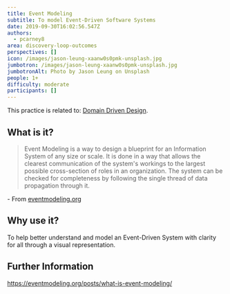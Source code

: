```yaml
---
title: Event Modeling
subtitle: To model Event-Driven Software Systems
date: 2019-09-30T16:02:56.547Z
authors:
  - pcarney8
area: discovery-loop-outcomes
perspectives: []
icon: /images/jason-leung-xaanw0s0pmk-unsplash.jpg
jumbotron: /images/jason-leung-xaanw0s0pmk-unsplash.jpg
jumbotronAlt: Photo by Jason Leung on Unsplash
people: 1+
difficulty: moderate
participants: []
---
```

This practice is related to: [Domain Driven Design](https://openpracticelibrary.com/perspective/domain-driven-design/).

## What is it?

> Event Modeling is a way to design a blueprint for an Information System of any size or scale. It is done in a way that allows the clearest communication of the system's workings to the largest possible cross-section of roles in an organization. The system can be checked for completeness by following the single thread of data propagation through it.

\- From [eventmodeling.org](https://eventmodeling.org/)

## Why use it?

To help better understand and model an Event-Driven System with clarity for all through a visual representation.

## Further Information

https://eventmodeling.org/posts/what-is-event-modeling/
